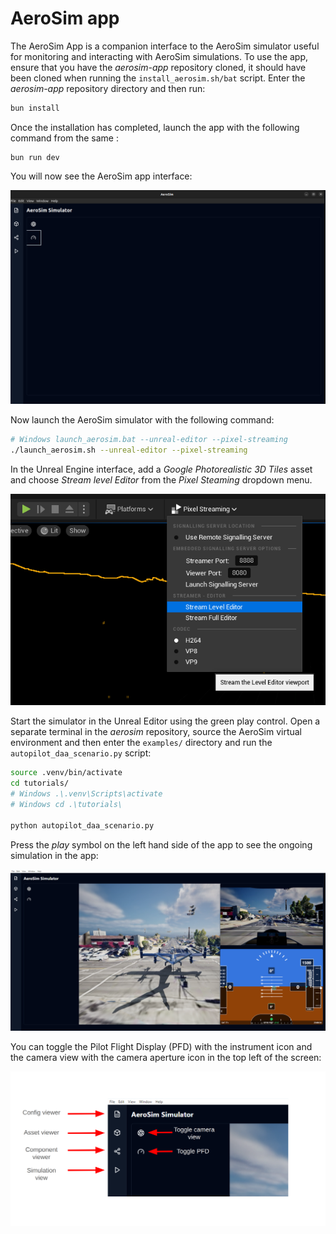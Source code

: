 # AeroSim app

The AeroSim App is a companion interface to the AeroSim simulator useful for monitoring and interacting with AeroSim simulations. To use the app, ensure that you have the *aerosim-app* repository cloned, it should have been cloned when running the `install_aerosim.sh/bat` script. Enter the *aerosim-app* repository directory and then run:

```sh
bun install
```

Once the installation has completed, launch the app with the following command from the same :

```
bun run dev
```

You will now see the AeroSim app interface:

![aerosim_app_interface](img/aerosim_app_interface.webp)

Now launch the AeroSim simulator with the following command:

```sh
# Windows launch_aerosim.bat --unreal-editor --pixel-streaming
./launch_aerosim.sh --unreal-editor --pixel-streaming
```

In the Unreal Engine interface, add a *Google Photorealistic 3D Tiles* asset and choose *Stream level Editor* from the *Pixel Steaming* dropdown menu.

![stream_level_editor](img/pixel_streaming_option.webp)

Start the simulator in the Unreal Editor using the green play control. Open a separate terminal in the *aerosim* repository, source the AeroSim virtual environment and then enter the `examples/` directory and run the `autopilot_daa_scenario.py` script:

```sh
source .venv/bin/activate
cd tutorials/
# Windows .\.venv\Scripts\activate
# Windows cd .\tutorials\

python autopilot_daa_scenario.py
```

Press the *play* symbol on the left hand side of the app to see the ongoing simulation in the app:

![stream_level_editor](img/aerosim_app_daa_scenario.webp)

You can toggle the Pilot Flight Display (PFD) with the instrument icon and the camera view with the camera aperture icon in the top left of the screen:

![aerosim_app_views](img/aerosim_app_views.webp)
